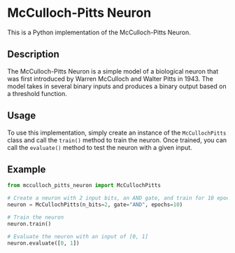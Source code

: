# McCulloch-Pitts Neuron

This is a Python implementation of the McCulloch-Pitts Neuron. 

## Description

The McCulloch-Pitts Neuron is a simple model of a biological neuron that was first introduced by Warren McCulloch and Walter Pitts in 1943. The model takes in several binary inputs and produces a binary output based on a threshold function. 

## Usage

To use this implementation, simply create an instance of the `McCullochPitts` class and call the `train()` method to train the neuron. Once trained, you can call the `evaluate()` method to test the neuron with a given input. 

## Example

```python
from mcculloch_pitts_neuron import McCullochPitts

# Create a neuron with 2 input bits, an AND gate, and train for 10 epochs
neuron = McCullochPitts(n_bits=2, gate="AND", epochs=10)

# Train the neuron
neuron.train()

# Evaluate the neuron with an input of [0, 1]
neuron.evaluate([0, 1])
